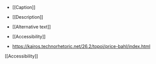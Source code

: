   - [[Caption]]
  - [[Description]]
  - [[Alternative text]]
  - [[Accessibility]]

  - https://kairos.technorhetoric.net/26.2/topoi/price-bahl/index.html

[[Accessibility]]